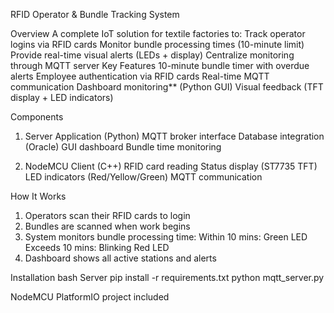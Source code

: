 RFID Operator & Bundle Tracking System

 Overview
A complete IoT solution for textile factories to:
  Track operator logins via RFID cards
  Monitor bundle processing times (10-minute limit)
  Provide real-time visual alerts (LEDs + display)
  Centralize monitoring through MQTT server
Key Features
  10-minute bundle timer with overdue alerts
  Employee authentication via RFID cards
  Real-time MQTT communication
  Dashboard monitoring** (Python GUI)
 Visual feedback (TFT display + LED indicators)

 Components
1. Server Application (Python)
   MQTT broker interface
   Database integration (Oracle)
   GUI dashboard
   Bundle time monitoring

2. NodeMCU Client (C++)
   RFID card reading
   Status display (ST7735 TFT)
   LED indicators (Red/Yellow/Green)
   MQTT communication

How It Works
1. Operators scan their RFID cards to login
2. Bundles are scanned when work begins
3. System monitors bundle processing time:
   Within 10 mins: Green LED
   Exceeds 10 mins: Blinking Red LED
4. Dashboard shows all active stations and alerts

Installation
   bash
   Server
pip install -r requirements.txt
python mqtt_server.py

 NodeMCU
PlatformIO project included
